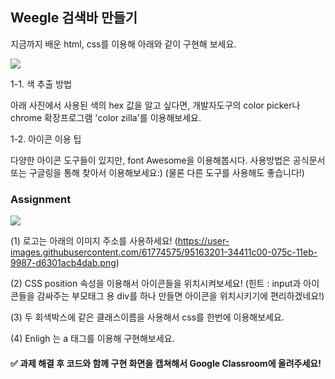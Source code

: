 ## Weegle 검색바 만들기
지금까지 배운 html, css를 이용해 아래와 같이 구현해 보세요. 

![](https://storage.googleapis.com/replit/images/1601962341788_87f659219f931b8c3deb1356f6ac6d0b.png)

1-1. 색 추출 방법

아래 사진에서 사용된 색의 hex 값을 알고 싶다면, 개발자도구의 color picker나 chrome 확장프로그램 'color zilla'를 이용해보세요.

1-2. 아이콘 이용 팁

다양한 아이콘 도구들이 있지만, font Awesome을 이용해봅시다. 사용방법은 공식문서 또는 구글링을 통해 찾아서 이용해보세요:) (물론 다른 도구를 사용해도 좋습니다!)




### Assignment

![](https://storage.googleapis.com/replit/images/1601962583931_7f2ef2620333868a25535b4caedd2deb.png)


(1) 로고는 아래의 이미지 주소를 사용하세요! (https://user-images.githubusercontent.com/61774575/95163201-34411c00-075c-11eb-9987-d6301acb4dab.png)

(2) CSS position 속성을 이용해서 아이콘들을 위치시켜보세요!
(힌트 : input과 아이콘들을 감싸주는 부모태그 용 div를 하나 만들면 아이콘을 위치시키기에 편리하겠네요!)

(3) 두 회색박스에 같은 클래스이름을 사용해서 css를 한번에 이용해보세요.

(4) Enligh 는 a 태그를 이용해 구현해보세요. 

#### ✅ 과제 해결 후 코드와 함께 구현 화면을 캡쳐해서 Google Classroom에 올려주세요! 

